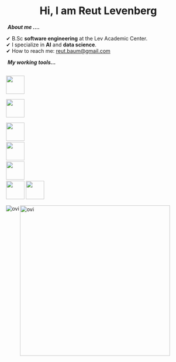 <h1 align="center">Hi, I am Reut Levenberg </h1>

&nbsp;***About me ....***

✔ B.Sc **software engineering** at the Lev Academic Center.<br>
✔ I specialize in **AI** and **data science**.<br>
✔ How to reach me: reut.baum@gmail.com<br>
 

&nbsp;***My working tools...***
<p align="left">
  
  
  <code> <img height="50" src="https://github.com/uannabi/-/blob/master/resource/python-icon.svg"> </code>
  <code> <img height="50" src="https://www.vectorlogo.zone/logos/java/java-ar21.svg"> </code>
  <code> <img height="50" src="https://www.vectorlogo.zone/logos/r-project/r-project-ar21.svg"></code>
  <code> <img height="50" src="https://www.vectorlogo.zone/logos/oracle/oracle-ar21.svg"></code>
  <code> <img height="50" src="https://www.vectorlogo.zone/logos/opencv/opencv-ar21.svg"></code>
  <code> <img height="50" src="https://www.vectorlogo.zone/logos/numpy/numpy-ar21.svg"></code>
  <code><img height="50" src="https://github.com/uannabi/-/blob/master/resource/git.svg"></code>

  
<p><img align="left" src="https://github-readme-stats.vercel.app/api/top-langs?username=Reut-Levenberg&show_icons=true&locale=en&layout=compact" alt="ovi" /></p>
<p>&nbsp;<img align="left" src="https://github-readme-stats.vercel.app/api?username=Reut-Levenberg&show_icons=true&locale=en" alt="ovi" width="410" /></p>



